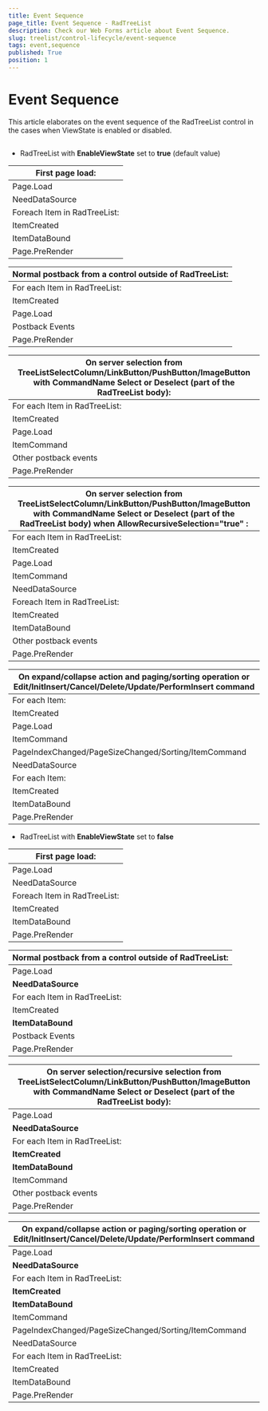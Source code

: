 ```yaml
---
title: Event Sequence
page_title: Event Sequence - RadTreeList
description: Check our Web Forms article about Event Sequence.
slug: treelist/control-lifecycle/event-sequence
tags: event,sequence
published: True
position: 1
---
```


# Event Sequence



This article elaborates on the event sequence of the RadTreeList control in the cases when ViewState is enabled or disabled.

## 

* RadTreeList with **EnableViewState** set to **true** (default value)


| First page load: |
| ------ |
|Page.Load|
|NeedDataSource|
|Foreach Item in RadTreeList:|
|ItemCreated|
|ItemDataBound|
|Page.PreRender|


| Normal postback from a control outside of RadTreeList: |
| ------ |
|For each Item in RadTreeList:|
|ItemCreated|
|Page.Load|
|Postback Events|
|Page.PreRender|


| On server selection from TreeListSelectColumn/LinkButton/PushButton/ImageButton with CommandName Select or Deselect (part of the RadTreeList body): |
| ------ |
|For each Item in RadTreeList:|
|ItemCreated|
|Page.Load|
|ItemCommand|
|Other postback events|
|Page.PreRender|


| On server selection from TreeListSelectColumn/LinkButton/PushButton/ImageButton with CommandName Select or Deselect (part of the RadTreeList body) when **AllowRecursiveSelection="true"** : |
| ------ |
|For each Item in RadTreeList:|
|ItemCreated|
|Page.Load|
|ItemCommand|
|NeedDataSource|
|Foreach Item in RadTreeList:|
|ItemCreated|
|ItemDataBound|
|Other postback events|
|Page.PreRender|


| On expand/collapse action and paging/sorting operation or Edit/InitInsert/Cancel/Delete/Update/PerformInsert command |
| ------ |
|For each Item:|
|ItemCreated|
|Page.Load|
|ItemCommand|
|PageIndexChanged/PageSizeChanged/Sorting/ItemCommand|
|NeedDataSource|
|For each Item:|
|ItemCreated|
|ItemDataBound|
|Page.PreRender|

* RadTreeList with **EnableViewState** set to **false**


| First page load: |
| ------ |
|Page.Load|
|NeedDataSource|
|Foreach Item in RadTreeList:|
|ItemCreated|
|ItemDataBound|
|Page.PreRender|


| Normal postback from a control outside of RadTreeList: |
| ------ |
|Page.Load|
| **NeedDataSource** |
|For each Item in RadTreeList:|
|ItemCreated|
| **ItemDataBound** |
|Postback Events|
|Page.PreRender|


| On server selection/recursive selection from TreeListSelectColumn/LinkButton/PushButton/ImageButton with CommandName Select or Deselect (part of the RadTreeList body): |
| ------ |
|Page.Load|
| **NeedDataSource** |
|For each Item in RadTreeList:|
| **ItemCreated** |
| **ItemDataBound** |
|ItemCommand|
|Other postback events|
|Page.PreRender|


| On expand/collapse action or paging/sorting operation or Edit/InitInsert/Cancel/Delete/Update/PerformInsert command |
| ------ |
|Page.Load|
| **NeedDataSource** |
|For each Item in RadTreeList:|
| **ItemCreated** |
| **ItemDataBound** |
|ItemCommand|
|PageIndexChanged/PageSizeChanged/Sorting/ItemCommand|
|NeedDataSource|
|For each Item in RadTreeList:|
|ItemCreated|
|ItemDataBound|
|Page.PreRender|
